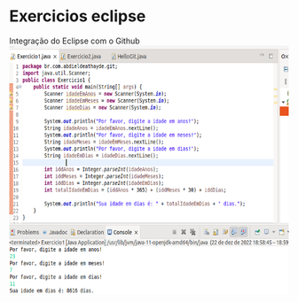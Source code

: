 # Exercicios eclipse
Integração do Eclipse com o Github
<img src="https://github.com/abdieldeathayde/eclipse/blob/main/Captura%20de%20tela%20de%202022-12-22%2019-00-16.png" alt="Imagem do codigo em Java" height="450" width:450>
